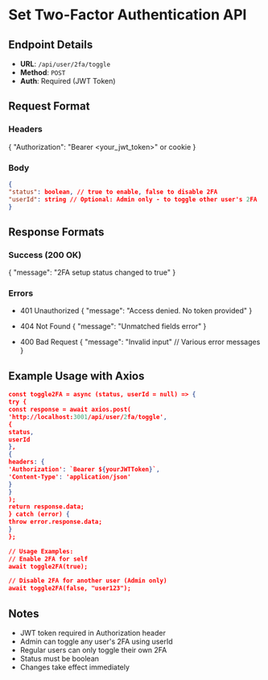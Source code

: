 # Set Two-Factor Authentication API

## Endpoint Details

- **URL**: `/api/user/2fa/toggle`
- **Method**: `POST`
- **Auth**: Required (JWT Token)

## Request Format

### Headers

{
"Authorization": "Bearer <your_jwt_token>" or cookie
}

### Body

```json
{
"status": boolean, // true to enable, false to disable 2FA
"userId": string // Optional: Admin only - to toggle other user's 2FA
}
```

## Response Formats

### Success (200 OK)

{
"message": "2FA setup status changed to true"
}

### Errors

- 401 Unauthorized
  {
  "message": "Access denied. No token provided"
  }

- 404 Not Found
  {
  "message": "Unmatched fields error"
  }

- 400 Bad Request
  {
  "message": "Invalid input" // Various error messages
  }

## Example Usage with Axios

```json
const toggle2FA = async (status, userId = null) => {
try {
const response = await axios.post(
'http://localhost:3001/api/user/2fa/toggle',
{
status,
userId
},
{
headers: {
'Authorization': `Bearer ${yourJWTToken}`,
'Content-Type': 'application/json'
}
}
);
return response.data;
} catch (error) {
throw error.response.data;
}
};

// Usage Examples:
// Enable 2FA for self
await toggle2FA(true);

// Disable 2FA for another user (Admin only)
await toggle2FA(false, "user123");
```

## Notes

- JWT token required in Authorization header
- Admin can toggle any user's 2FA using userId
- Regular users can only toggle their own 2FA
- Status must be boolean
- Changes take effect immediately

```

```
